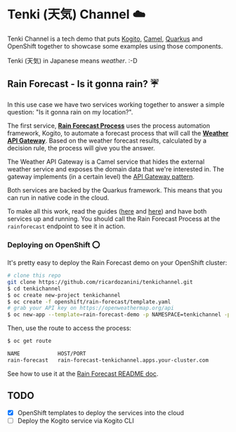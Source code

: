 # Tenki (天気) Channel :cloud:

Tenki Channel is a tech demo that puts [Kogito](https://kogito.kie.org/), [Camel](https://kogito.kie.org/), [Quarkus](https://kogito.kie.org/) and OpenShift together to showcase some examples using those components.

Tenki (天気) in Japanese means _weather_. :-D

## Rain Forecast - Is it gonna rain? :umbrella:

In this use case we have two services working together to answer a simple question: "Is it gonna rain on my location?".

The first service, [**Rain Forecast Process**](rain-forecast-process) uses the process automation framework, Kogito, to automate a forecast process that will call the [**Weather API Gateway**](weather-api-gateway). Based on the weather forecast results, calculated by a decision rule, the process will give you the answer.

The Weather API Gateway is a Camel service that hides the external weather service and exposes the domain data that we're interested in. The gateway implements (in a certain level) the [API Gateway pattern](https://microservices.io/patterns/apigateway.html).

Both services are backed by the Quarkus framework. This means that you can run in native code in the cloud.

To make all this work, read the guides ([here](rain-forecast-process) and [here](weather-api-gateway)) and have both services up and running. You should call the Rain Forecast Process at the `rainforecast` endpoint to see it in action.

### Deploying on OpenShift ⭕️

It's pretty easy to deploy the Rain Forecast demo on your OpenShift cluster:

```bash
# clone this repo
git clone https://github.com/ricardozanini/tenkichannel.git
$ cd tenkichannel
$ oc create new-project tenkichannel
$ oc create -f openshift/rain-forecast/template.yaml
# grab your API key on https://openweathermap.org/api
$ oc new-app --template=rain-forecast-demo -p NAMESPACE=tenkichannel -p OPENWEATHER_API_KEY=<your-api-key>
```

Then, use the route to access the process:

```bash
$ oc get route

NAME            HOST/PORT                                                           PATH   SERVICES        PORT       TERMINATION   WILDCARD
rain-forecast   rain-forecast-tenkichannel.apps.your-cluster.com                           rain-forecast   8080-tcp                 None
```

See how to use it at the [Rain Forecast README doc](rain-forecast-process/README.md).

## TODO

* [x] OpenShift templates to deploy the services into the cloud
* [ ] Deploy the Kogito service via Kogito CLI
